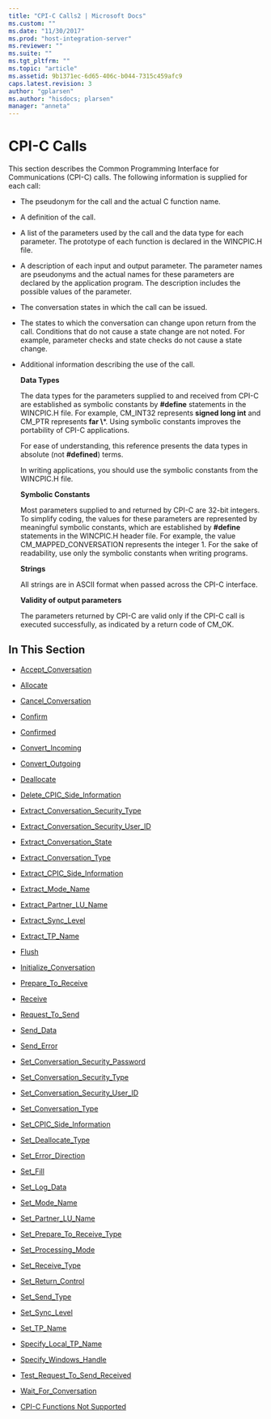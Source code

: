 ```yaml
---
title: "CPI-C Calls2 | Microsoft Docs"
ms.custom: ""
ms.date: "11/30/2017"
ms.prod: "host-integration-server"
ms.reviewer: ""
ms.suite: ""
ms.tgt_pltfrm: ""
ms.topic: "article"
ms.assetid: 9b1371ec-6d65-406c-b044-7315c459afc9
caps.latest.revision: 3
author: "gplarsen"
ms.author: "hisdocs; plarsen"
manager: "anneta"
---
```

# CPI-C Calls
This section describes the Common Programming Interface for Communications (CPI-C) calls. The following information is supplied for each call:  
  
- The pseudonym for the call and the actual C function name.  
  
- A definition of the call.  
  
- A list of the parameters used by the call and the data type for each parameter. The prototype of each function is declared in the WINCPIC.H file.  
  
- A description of each input and output parameter. The parameter names are pseudonyms and the actual names for these parameters are declared by the application program. The description includes the possible values of the parameter.  
  
- The conversation states in which the call can be issued.  
  
- The states to which the conversation can change upon return from the call. Conditions that do not cause a state change are not noted. For example, parameter checks and state checks do not cause a state change.  
  
- Additional information describing the use of the call.  
  
  **Data Types**  
  
  The data types for the parameters supplied to and received from CPI-C are established as symbolic constants by **#define** statements in the WINCPIC.H file. For example, CM_INT32 represents **signed long int** and CM_PTR represents **far \\***. Using symbolic constants improves the portability of CPI-C applications.  
  
  For ease of understanding, this reference presents the data types in absolute (not **#defined**) terms.  
  
  In writing applications, you should use the symbolic constants from the WINCPIC.H file.  
  
  **Symbolic Constants**  
  
  Most parameters supplied to and returned by CPI-C are 32-bit integers. To simplify coding, the values for these parameters are represented by meaningful symbolic constants, which are established by **#define** statements in the WINCPIC.H header file. For example, the value CM_MAPPED_CONVERSATION represents the integer 1. For the sake of readability, use only the symbolic constants when writing programs.  
  
  **Strings**  
  
  All strings are in ASCII format when passed across the CPI-C interface.  
  
  **Validity of output parameters**  
  
  The parameters returned by CPI-C are valid only if the CPI-C call is executed successfully, as indicated by a return code of CM_OK.  
  
## In This Section  
  
-   [Accept_Conversation](../core/accept-conversation-cpi-c-2.md)  
  
-   [Allocate](../core/allocate-cpi-c-2.md)  
  
-   [Cancel_Conversation](../core/cancel-conversation-cpi-c-2.md)  
  
-   [Confirm](../core/confirm-cpi-c-2.md)  
  
-   [Confirmed](../core/confirmed-cpi-c-2.md)  
  
-   [Convert_Incoming](../core/convert-incoming-cpi-c-1.md)  
  
-   [Convert_Outgoing](../core/convert-outgoing-cpi-c-1.md)  
  
-   [Deallocate](../core/deallocate-cpi-c-1.md)  
  
-   [Delete_CPIC_Side_Information](../core/delete-cpic-side-information-cpi-c-2.md)  
  
-   [Extract_Conversation_Security_Type](../core/extract-conversation-security-type-cpi-c-2.md)  
  
-   [Extract_Conversation_Security_User_ID](../core/extract-conversation-security-user-id-cpi-c-1.md)  
  
-   [Extract_Conversation_State](../core/extract-conversation-state-cpi-c-2.md)  
  
-   [Extract_Conversation_Type](../core/extract-conversation-type-cpi-c-2.md)  
  
-   [Extract_CPIC_Side_Information](../core/extract-cpic-side-information-cpi-c-1.md)  
  
-   [Extract_Mode_Name](../core/extract-mode-name-cpi-c-1.md)  
  
-   [Extract_Partner_LU_Name](../core/extract-partner-lu-name-cpi-c-1.md)  
  
-   [Extract_Sync_Level](../core/extract-sync-level-cpi-c-1.md)  
  
-   [Extract_TP_Name](../core/extract-tp-name-cpi-c-2.md)  
  
-   [Flush](../core/flush-cpi-c-2.md)  
  
-   [Initialize_Conversation](../core/initialize-conversation-cpi-c-1.md)  
  
-   [Prepare_To_Receive](../core/prepare-to-receive-cpi-c-1.md)  
  
-   [Receive](../core/receive-cpi-c-2.md)  
  
-   [Request_To_Send](../core/request-to-send-cpi-c-1.md)  
  
-   [Send_Data](../core/send-data-cpi-c-2.md)  
  
-   [Send_Error](../core/send-error-cpi-c-2.md)  
  
-   [Set_Conversation_Security_Password](../core/set-conversation-security-password-cpi-c-1.md)  
  
-   [Set_Conversation_Security_Type](../core/set-conversation-security-type-cpi-c-1.md)  
  
-   [Set_Conversation_Security_User_ID](../core/set-conversation-security-user-id-cpi-c-1.md)  
  
-   [Set_Conversation_Type](../core/set-conversation-type-cpi-c-1.md)  
  
-   [Set_CPIC_Side_Information](../core/set-cpic-side-information-cpi-c-2.md)  
  
-   [Set_Deallocate_Type](../core/set-deallocate-type-cpi-c-1.md)  
  
-   [Set_Error_Direction](../core/set-error-direction-cpi-c-1.md)  
  
-   [Set_Fill](../core/set-fill-cpi-c-1.md)  
  
-   [Set_Log_Data](../core/set-log-data-cpi-c-2.md)  
  
-   [Set_Mode_Name](../core/set-mode-name-cpi-c-2.md)  
  
-   [Set_Partner_LU_Name](../core/set-partner-lu-name-cpi-c-2.md)  
  
-   [Set_Prepare_To_Receive_Type](../core/set-prepare-to-receive-type-cpi-c-1.md)  
  
-   [Set_Processing_Mode](../core/set-processing-mode-cpi-c-2.md)  
  
-   [Set_Receive_Type](../core/set-receive-type-cpi-c-2.md)  
  
-   [Set_Return_Control](../core/set-return-control-cpi-c-2.md)  
  
-   [Set_Send_Type](../core/set-send-type-cpi-c-2.md)  
  
-   [Set_Sync_Level](../core/set-sync-level-cpi-c-1.md)  
  
-   [Set_TP_Name](../core/set-tp-name-cpi-c-1.md)  
  
-   [Specify_Local_TP_Name](../core/specify-local-tp-name-cpi-c-2.md)  
  
-   [Specify_Windows_Handle](../core/specify-windows-handle-cpi-c-2.md)  
  
-   [Test_Request_To_Send_Received](../core/test-request-to-send-received-cpi-c-1.md)  
  
-   [Wait_For_Conversation](../core/wait-for-conversation-cpi-c-1.md)  
  
-   [CPI-C Functions Not Supported](../core/cpi-c-functions-not-supported-cpi-c-1.md)